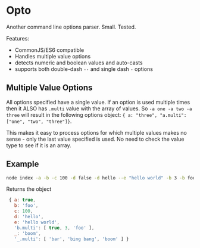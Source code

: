 # Opto 

Another command line options parser. Small. Tested. 

Features:

- CommonJS/ES6 compatible
- Handles multiple value options
- detects numeric and boolean values and auto-casts
- supports both double-dash `--` and single dash `-` options

## Multiple Value Options

All options specified have a single value. If an option is used multiple times then it ALSO has `.multi` value with the array of values. So `-a one -a two -a three` will result in the following options object: `{ a: "three", "a.multi": ["one", "two", "three"]}`. 

This makes it easy to process options for which multiple values makes no sense - only the last value specified is used. No need to check the value type to see if it is an array.

## Example

```bash
node index -a -b -c 100 -d false -d hello --e "hello world" -b 3 -b foo bar "bing bang" boom
```

Returns the object

```javascript
 { a: true,
   b: 'foo',
   c: 100,
   d: 'hello',
   e: 'hello world',
   'b.multi': [ true, 3, 'foo' ],
   _: 'boom',
   '_.multi': [ 'bar', 'bing bang', 'boom' ] }
```

